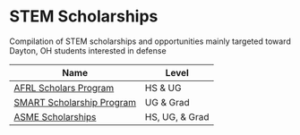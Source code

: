 # STEM Scholarships
Compilation of STEM scholarships and opportunities mainly targeted toward Dayton, OH students interested in defense

| Name | Level
| --- | --- |
| [AFRL Scholars Program](https://afrlscholars.usra.edu/scholarsprogram/) | HS & UG |
| [SMART Scholarship Program](https://www.smartscholarship.org/smart?id=smart_index) | UG & Grad |
| [ASME Scholarships](https://www.asme.org/asme-programs/students-and-faculty/scholarships) | HS, UG, & Grad |
